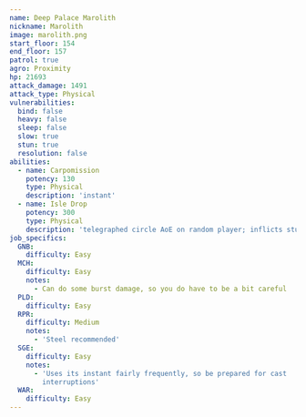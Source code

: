 ```yaml
---
name: Deep Palace Marolith
nickname: Marolith
image: marolith.png
start_floor: 154
end_floor: 157
patrol: true
agro: Proximity
hp: 21693
attack_damage: 1491
attack_type: Physical
vulnerabilities:
  bind: false
  heavy: false
  sleep: false
  slow: true
  stun: true
  resolution: false
abilities:
  - name: Carpomission
    potency: 130
    type: Physical
    description: 'instant'
  - name: Isle Drop
    potency: 300
    type: Physical
    description: 'telegraphed circle AoE on random player; inflicts stun (5s)'
job_specifics:
  GNB:
    difficulty: Easy
  MCH:
    difficulty: Easy
    notes:
      - Can do some burst damage, so you do have to be a bit careful
  PLD:
    difficulty: Easy
  RPR:
    difficulty: Medium
    notes:
      - 'Steel recommended'
  SGE:
    difficulty: Easy
    notes:
      - 'Uses its instant fairly frequently, so be prepared for cast
        interruptions'
  WAR:
    difficulty: Easy
---
```

